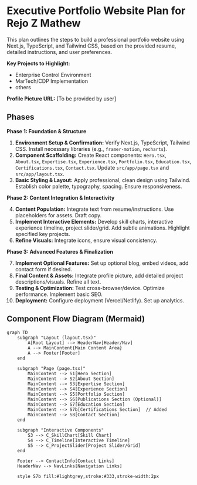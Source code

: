 # Executive Portfolio Website Plan for Rejo Z Mathew

This plan outlines the steps to build a professional portfolio website using Next.js, TypeScript, and Tailwind CSS, based on the provided resume, detailed instructions, and user preferences.

**Key Projects to Highlight:**

- Enterprise Control Environment
- MarTech/CDP Implementation
- others

**Profile Picture URL:** [To be provided by user]

## Phases

**Phase 1: Foundation & Structure**

1.  **Environment Setup & Confirmation:** Verify Next.js, TypeScript, Tailwind CSS. Install necessary libraries (e.g., `framer-motion`, `recharts`).
2.  **Component Scaffolding:** Create React components: `Hero.tsx`, `About.tsx`, `Expertise.tsx`, `Experience.tsx`, `Portfolio.tsx`, `Education.tsx`, `Certifications.tsx`, `Contact.tsx`. Update `src/app/page.tsx` and `src/app/layout.tsx`.
3.  **Basic Styling & Layout:** Apply professional, clean design using Tailwind. Establish color palette, typography, spacing. Ensure responsiveness.

**Phase 2: Content Integration & Interactivity**

4.  **Content Population:** Integrate text from resume/instructions. Use placeholders for assets. Draft copy.
5.  **Implement Interactive Elements:** Develop skill charts, interactive experience timeline, project slider/grid. Add subtle animations. Highlight specified key projects.
6.  **Refine Visuals:** Integrate icons, ensure visual consistency.

**Phase 3: Advanced Features & Finalization**

7.  **Implement Optional Features:** Set up optional blog, embed videos, add contact form if desired.
8.  **Final Content & Assets:** Integrate profile picture, add detailed project descriptions/visuals. Refine all text.
9.  **Testing & Optimization:** Test cross-browser/device. Optimize performance. Implement basic SEO.
10. **Deployment:** Configure deployment (Vercel/Netlify). Set up analytics.

## Component Flow Diagram (Mermaid)

```mermaid
graph TD
    subgraph "Layout (layout.tsx)"
        A[Root Layout] --> HeaderNav[Header/Nav]
        A --> MainContent{Main Content Area}
        A --> Footer[Footer]
    end

    subgraph "Page (page.tsx)"
        MainContent --> S1[Hero Section]
        MainContent --> S2[About Section]
        MainContent --> S3[Expertise Section]
        MainContent --> S4[Experience Section]
        MainContent --> S5[Portfolio Section]
        MainContent --> S6[Publications Section (Optional)]
        MainContent --> S7[Education Section]
        MainContent --> S7b[Certifications Section]  // Added
        MainContent --> S8[Contact Section]
    end

    subgraph "Interactive Components"
        S3 --> C_SkillChart[Skill Chart]
        S4 --> C_Timeline[Interactive Timeline]
        S5 --> C_ProjectSlider[Project Slider/Grid]
    end

    Footer --> ContactInfo[Contact Links]
    HeaderNav --> NavLinks[Navigation Links]

    style S7b fill:#lightgrey,stroke:#333,stroke-width:2px
```


